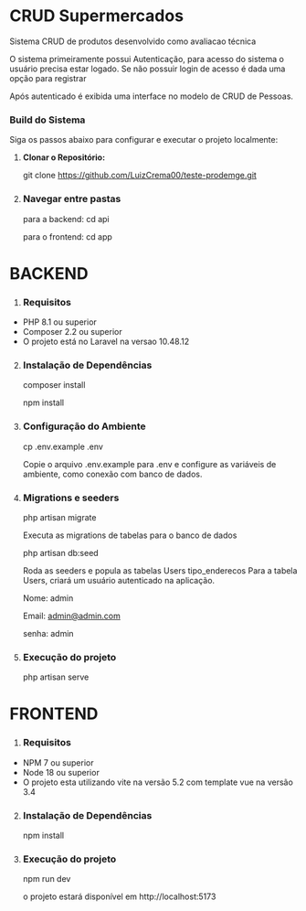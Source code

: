 # CRUD Supermercados

Sistema CRUD de produtos desenvolvido como avaliacao técnica

O sistema primeiramente possui Autenticação, para acesso do sistema o usuário precisa estar logado. Se não possuir login de acesso é dada uma opção para registrar


Após autenticado é exibida uma interface no modelo de CRUD de Pessoas.


### Build do Sistema

Siga os passos abaixo para configurar e executar o projeto localmente:

1. **Clonar o Repositório:**

   git clone https://github.com/LuizCrema00/teste-prodemge.git

2. ### Navegar entre pastas
   para a backend: cd api
   
   para o frontend: cd app

# BACKEND

1. ### Requisitos

- PHP 8.1 ou superior
- Composer 2.2 ou superior
- O projeto está no Laravel na versao 10.48.12

2. ### Instalação de Dependências

   composer install
   
   npm install
   
3. ### Configuração do Ambiente
    cp .env.example .env

   Copie o arquivo .env.example para .env e configure as variáveis de ambiente, como conexão com banco de dados.


4. ### Migrations e seeders

   php artisan migrate

   Executa as migrations de tabelas para o banco de dados

   php artisan db:seed

   Roda as seeders e popula as tabelas Users tipo_enderecos
   Para a tabela Users, criará um usuário autenticado na aplicação.
   
   Nome: admin
   
   Email: admin@admin.com
   
   senha: admin

6. ### Execução do projeto
   php artisan serve

# FRONTEND

1. ### Requisitos

- NPM 7 ou superior
- Node 18 ou superior
- O projeto esta utilizando vite na versão 5.2 com template vue na versão 3.4

2. ### Instalação de Dependências
   
   npm install

3. ### Execução do projeto

   npm run dev

   o projeto estará disponível em http://localhost:5173
